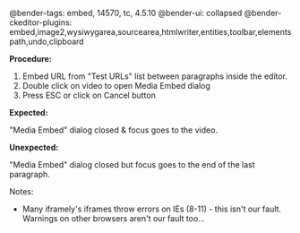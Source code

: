 @bender-tags: embed, 14570, tc, 4.5.10
@bender-ui: collapsed
@bender-ckeditor-plugins: embed,image2,wysiwygarea,sourcearea,htmlwriter,entities,toolbar,elementspath,undo,clipboard

**Procedure:**

1. Embed URL from "Test URLs" list between paragraphs inside the editor.
2. Double click on video to open Media Embed dialog
3. Press ESC or click on Cancel button

**Expected:**

"Media Embed" dialog closed & focus goes to the video.

**Unexpected:**

"Media Embed" dialog closed but focus goes to the end of the last paragraph.

Notes:

* Many iframely's iframes throw errors on IEs (8-11) - this isn't our fault. Warnings on other browsers aren't our fault too...
